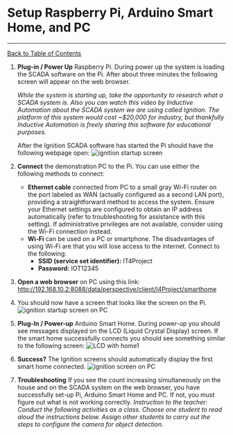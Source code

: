 # Setup Raspberry Pi, Arduino Smart Home, and PC
---
[Back to Table of Contents](README.md)
1. **Plug-in / Power Up**  Raspberry Pi. During power up the system is loading the SCADA software on the Pi.  After about three minutes the following screen will appear on the web browser.

   *While the system is starting up, take the opportunity to research what a SCADA system is.  Also you can watch this video by Inductive Automation about the SCADA system we are using called Ignition.  The platform of this system would cost ~$20,000 for industry, but thankfully Inductive Automation is freely sharing this software for educational purposes.*
   
   After the Ignition SCADA software has started the Pi should have the following webpage open:
   ![ignition startup screen](https://github.com/user-attachments/assets/184fac2b-fa52-41d8-86aa-d8f60f7f6942)

2. **Connect** the demonstration PC to the Pi. You can use either the following methods to connect:
   - **Ethernet cable** connected from PC to a small gray Wi-Fi router on the port labeled as WAN (actually configured as a second LAN port), providing a straightforward method to access the system. Ensure your Ethernet settings are configured to obtain an IP address automatically (refer to troubleshooting for assistance with this setting). If administrative privileges are not available, consider using the Wi-Fi connection instead.
   - **Wi-Fi** can be used on a PC or smartphone. The disadvantages of using Wi-Fi are that you will lose access to the internet. Connect to the following:
      - **SSID (service set identifier):** IT4Project
      - **Password:** IOT12345
3. **Open a web browser** on PC using this link:  
   http://192.168.10.2:8088/data/perspective/client/I4Project/smarthome

4. You should now have a screen that looks like the screen on the Pi.
      ![ignition startup screen on PC](https://github.com/user-attachments/assets/10e17458-41e5-4a77-a428-c2e7e99c5f6c)

5. **Plug-In / Power-up** Arduino Smart Home. During power-up you should see messages displayed on the LCD (Liquid Crystal Display) screen.  If the smart home successfully connects you should see something similar to the following screen:
   ![LCD with home1](https://github.com/user-attachments/assets/dbc486ff-e386-4b9a-9d64-f6a5fb12a5ba)

6. **Success?** The Ignition screens should automatically display the first smart home connected.
   ![ignition screen on PC](https://github.com/user-attachments/assets/89a4afed-ebfe-4b05-8104-41651c89fba7)

7. **Troubleshooting** If you see the count increasing simultaneously on the house and on the SCADA system on the web browser, you have successfully set-up Pi, Arduino Smart Home and PC.  If not, you must figure out what is not working correctly.
*Instruction to the teacher: Conduct the following activities as a class. Choose one student to read aloud the instructions below. Assign other students to carry out the steps to configure the camera for object detection.*
